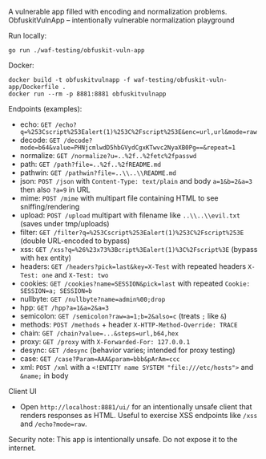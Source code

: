 A vulnerable app filled with encoding and normalization problems.
ObfuskitVulnApp – intentionally vulnerable normalization playground

Run locally:

```
go run ./waf-testing/obfuskit-vuln-app
```

Docker:

```
docker build -t obfuskitvulnapp -f waf-testing/obfuskit-vuln-app/Dockerfile .
docker run --rm -p 8881:8881 obfuskitvulnapp
```

Endpoints (examples):

- echo: `GET /echo?q=%253Cscript%253Ealert(1)%253C%2Fscript%253E&enc=url,url&mode=raw`
- decode: `GET /decode?mode=b64&value=PHNjcmlwdD5hbGVydCgxKTwvc2NyaXB0Pg==&repeat=1`
- normalize: `GET /normalize?u=..%2f..%2fetc%2fpasswd`
- path: `GET /path?file=..%2f..%2fREADME.md`
- pathwin: `GET /pathwin?file=..\\..\\README.md`
- json: `POST /json` with `Content-Type: text/plain` and body `a=1&b=2&a=3` then also `?a=9` in URL
- mime: `POST /mime` with multipart file containing HTML to see sniffing/rendering
- upload: `POST /upload` multipart with filename like `..\\..\\evil.txt` (saves under tmp/uploads)
- filter: `GET /filter?q=%253Cscript%253Ealert(1)%253C%2Fscript%253E` (double URL-encoded to bypass)
- xss: `GET /xss?q=%26%23x73%3Bcript%3Ealert(1)%3C%2Fscript%3E` (bypass with hex entity)
- headers: `GET /headers?pick=last&key=X-Test` with repeated headers `X-Test: one` and `X-Test: two`
- cookies: `GET /cookies?name=SESSION&pick=last` with repeated `Cookie: SESSION=a; SESSION=b`
- nullbyte: `GET /nullbyte?name=admin%00;drop`
- hpp: `GET /hpp?a=1&a=2&a=3`
- semicolon: `GET /semicolon?raw=a=1;b=2&also=c` (treats `;` like `&`)
- methods: `POST /methods` + header `X-HTTP-Method-Override: TRACE`
- chain: `GET /chain?value=...&steps=url,b64,hex`
- proxy: `GET /proxy` with `X-Forwarded-For: 127.0.0.1`
- desync: `GET /desync` (behavior varies; intended for proxy testing)
- case: `GET /case?Param=AAA&param=bbb&pArAm=ccc`
- xml: `POST /xml` with a `<!ENTITY name SYSTEM "file:///etc/hosts">` and `&name;` in body

Client UI
- Open `http://localhost:8881/ui/` for an intentionally unsafe client that renders responses as HTML. Useful to exercise XSS endpoints like `/xss` and `/echo?mode=raw`.

Security note: This app is intentionally unsafe. Do not expose it to the internet.